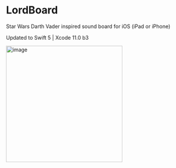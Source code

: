 # LordBoard
Star Wars Darth Vader inspired sound board for iOS (iPad or iPhone)

Updated to Swift 5 | Xcode 11.0 b3

<img width="319" alt="image" src="https://user-images.githubusercontent.com/52664524/171530793-ac142e97-fc63-4dde-9e77-cb4dc3651fa3.png">
